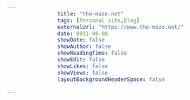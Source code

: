 ---
                title: "the-maze.net"
                tags: [Personal site,Blog]
                externalUrl: "https://www.the-maze.net/"
                date: 9931-08-08
                showDate: false
                showAuthor: false
                showReadingTime: false
                showEdit: false
                showLikes: false
                showViews: false
                layoutBackgroundHeaderSpace: false
                ---
